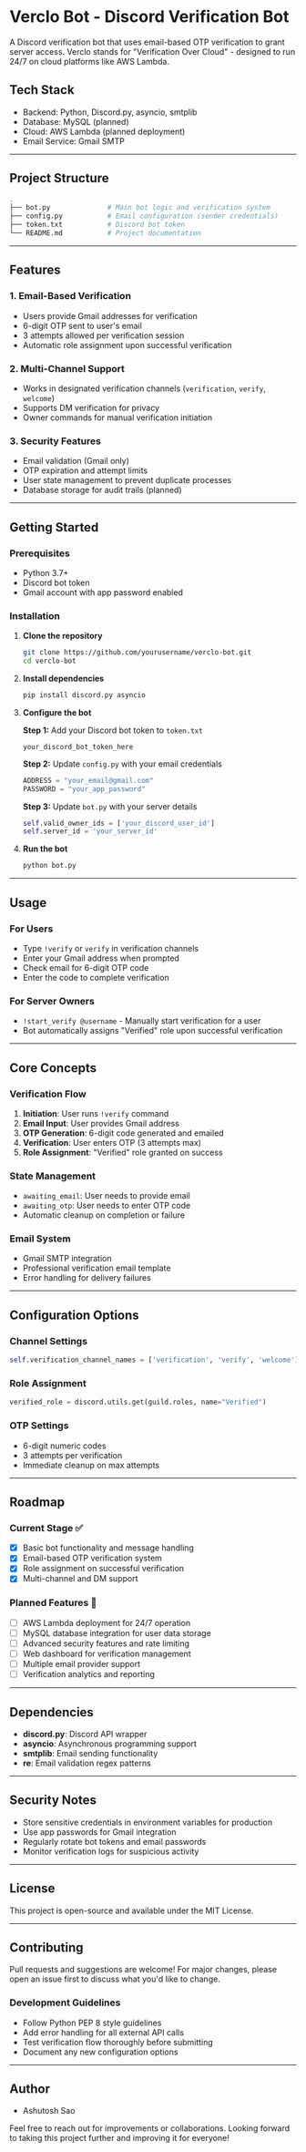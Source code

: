 # Verclo Bot - Discord Verification Bot

A Discord verification bot that uses email-based OTP verification to grant server access. Verclo stands for "Verification Over Cloud" - designed to run 24/7 on cloud platforms like AWS Lambda.

## Tech Stack

- Backend: Python, Discord.py, asyncio, smtplib
- Database: MySQL (planned)
- Cloud: AWS Lambda (planned deployment)
- Email Service: Gmail SMTP

---

## Project Structure

```bash
.
├── bot.py              # Main bot logic and verification system
├── config.py           # Email configuration (sender credentials)
├── token.txt           # Discord bot token
└── README.md           # Project documentation
```

---

## Features

### 1. Email-Based Verification
- Users provide Gmail addresses for verification
- 6-digit OTP sent to user's email
- 3 attempts allowed per verification session
- Automatic role assignment upon successful verification

### 2. Multi-Channel Support
- Works in designated verification channels (`verification`, `verify`, `welcome`)
- Supports DM verification for privacy
- Owner commands for manual verification initiation

### 3. Security Features
- Email validation (Gmail only)
- OTP expiration and attempt limits
- User state management to prevent duplicate processes
- Database storage for audit trails (planned)

---

## Getting Started

### Prerequisites

- Python 3.7+
- Discord bot token
- Gmail account with app password enabled

### Installation

1. **Clone the repository**
   ```bash
   git clone https://github.com/yourusername/verclo-bot.git
   cd verclo-bot
   ```

2. **Install dependencies**
   ```bash
   pip install discord.py asyncio
   ```

3. **Configure the bot**
   
   **Step 1:** Add your Discord bot token to `token.txt`
   ```
   your_discord_bot_token_here
   ```
   
   **Step 2:** Update `config.py` with your email credentials
   ```python
   ADDRESS = "your_email@gmail.com"
   PASSWORD = "your_app_password"
   ```
   
   **Step 3:** Update `bot.py` with your server details
   ```python
   self.valid_owner_ids = ['your_discord_user_id']
   self.server_id = 'your_server_id'
   ```

4. **Run the bot**
   ```bash
   python bot.py
   ```

---

## Usage

### For Users
- Type `!verify` or `verify` in verification channels
- Enter your Gmail address when prompted
- Check email for 6-digit OTP code
- Enter the code to complete verification

### For Server Owners
- `!start_verify @username` - Manually start verification for a user
- Bot automatically assigns "Verified" role upon successful verification

---

## Core Concepts

### Verification Flow
1. **Initiation**: User runs `!verify` command
2. **Email Input**: User provides Gmail address
3. **OTP Generation**: 6-digit code generated and emailed
4. **Verification**: User enters OTP (3 attempts max)
5. **Role Assignment**: "Verified" role granted on success

### State Management
- `awaiting_email`: User needs to provide email
- `awaiting_otp`: User needs to enter OTP code
- Automatic cleanup on completion or failure

### Email System
- Gmail SMTP integration
- Professional verification email template
- Error handling for delivery failures

---

## Configuration Options

### Channel Settings
```python
self.verification_channel_names = ['verification', 'verify', 'welcome']
```

### Role Assignment
```python
verified_role = discord.utils.get(guild.roles, name="Verified")
```

### OTP Settings
- 6-digit numeric codes
- 3 attempts per verification
- Immediate cleanup on max attempts

---

## Roadmap

### Current Stage ✅
- [x] Basic bot functionality and message handling
- [x] Email-based OTP verification system
- [x] Role assignment on successful verification
- [x] Multi-channel and DM support

### Planned Features 🚀
- [ ] AWS Lambda deployment for 24/7 operation
- [ ] MySQL database integration for user data storage
- [ ] Advanced security features and rate limiting
- [ ] Web dashboard for verification management
- [ ] Multiple email provider support
- [ ] Verification analytics and reporting

---

## Dependencies

- **discord.py**: Discord API wrapper
- **asyncio**: Asynchronous programming support
- **smtplib**: Email sending functionality
- **re**: Email validation regex patterns

---

## Security Notes

- Store sensitive credentials in environment variables for production
- Use app passwords for Gmail integration
- Regularly rotate bot tokens and email passwords
- Monitor verification logs for suspicious activity

---

## License

This project is open-source and available under the MIT License.

---

## Contributing

Pull requests and suggestions are welcome! For major changes, please open an issue first to discuss what you'd like to change.

### Development Guidelines
- Follow Python PEP 8 style guidelines
- Add error handling for all external API calls
- Test verification flow thoroughly before submitting
- Document any new configuration options

---

## Author

- Ashutosh Sao

Feel free to reach out for improvements or collaborations. Looking forward to taking this project further and improving it for everyone!
